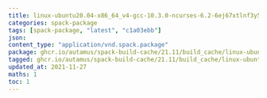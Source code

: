 ```yaml
---
title: linux-ubuntu20.04-x86_64_v4-gcc-10.3.0-ncurses-6.2-6ej67xtlnf3y5vshwpcyzscb6mpwaugo.spack:latest
categories: spack-package
tags: [spack-package, "latest", "c1a03ebb"]
json: 
content_type: "application/vnd.spack.package"
package: ghcr.io/autamus/spack-build-cache/21.11/build_cache/linux-ubuntu20.04-x86_64_v4-gcc-10.3.0-ncurses-6.2-6ej67xtlnf3y5vshwpcyzscb6mpwaugo.spack:latest
tagged: ghcr.io/autamus/spack-build-cache/21.11/build_cache/linux-ubuntu20.04-x86_64_v4-gcc-10.3.0-ncurses-6.2-6ej67xtlnf3y5vshwpcyzscb6mpwaugo.spack:c1a03ebb
updated_at: 2021-11-27
maths: 1
toc: 1
---
```

